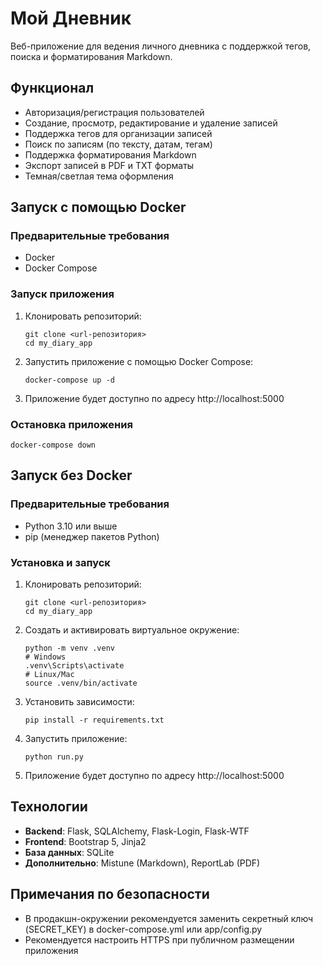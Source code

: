 # Мой Дневник

Веб-приложение для ведения личного дневника с поддержкой тегов, поиска и форматирования Markdown.

## Функционал

- Авторизация/регистрация пользователей
- Создание, просмотр, редактирование и удаление записей
- Поддержка тегов для организации записей
- Поиск по записям (по тексту, датам, тегам)
- Поддержка форматирования Markdown
- Экспорт записей в PDF и TXT форматы
- Темная/светлая тема оформления

## Запуск с помощью Docker

### Предварительные требования

- Docker
- Docker Compose

### Запуск приложения

1. Клонировать репозиторий:
   ```
   git clone <url-репозитория>
   cd my_diary_app
   ```

2. Запустить приложение с помощью Docker Compose:
   ```
   docker-compose up -d
   ```

3. Приложение будет доступно по адресу http://localhost:5000

### Остановка приложения

```
docker-compose down
```

## Запуск без Docker

### Предварительные требования

- Python 3.10 или выше
- pip (менеджер пакетов Python)

### Установка и запуск

1. Клонировать репозиторий:
   ```
   git clone <url-репозитория>
   cd my_diary_app
   ```

2. Создать и активировать виртуальное окружение:
   ```
   python -m venv .venv
   # Windows
   .venv\Scripts\activate
   # Linux/Mac
   source .venv/bin/activate
   ```

3. Установить зависимости:
   ```
   pip install -r requirements.txt
   ```

4. Запустить приложение:
   ```
   python run.py
   ```

5. Приложение будет доступно по адресу http://localhost:5000

## Технологии

- **Backend**: Flask, SQLAlchemy, Flask-Login, Flask-WTF
- **Frontend**: Bootstrap 5, Jinja2
- **База данных**: SQLite
- **Дополнительно**: Mistune (Markdown), ReportLab (PDF)

## Примечания по безопасности

- В продакшн-окружении рекомендуется заменить секретный ключ (SECRET_KEY) в docker-compose.yml или app/config.py
- Рекомендуется настроить HTTPS при публичном размещении приложения 
